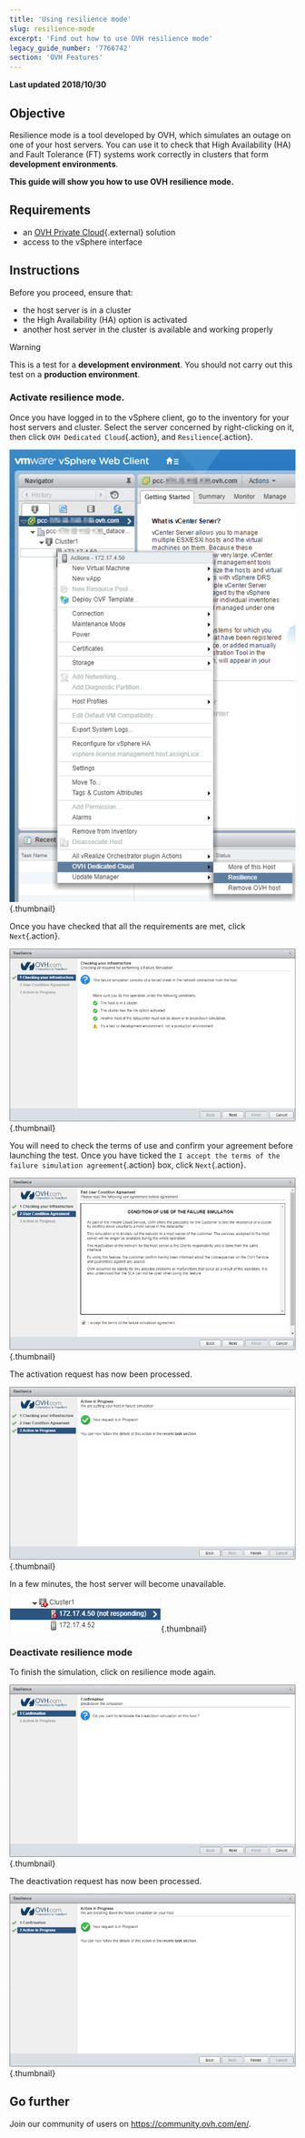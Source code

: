 ```yaml
---
title: 'Using resilience mode'
slug: resilience-mode
excerpt: 'Find out how to use OVH resilience mode'
legacy_guide_number: '7766742'
section: 'OVH Features'
---
```


**Last updated 2018/10/30**

## Objective

Resilience mode is a tool developed by OVH, which simulates an outage on one of your host servers. You can use it to check that High Availability (HA) and Fault Tolerance (FT) systems work correctly in clusters that form **development environments**.

**This guide will show you how to use OVH resilience mode.**

## Requirements

* an [OVH Private Cloud](https://www.ovh.com/ca/en/private-cloud/){.external} solution
* access to the vSphere interface



## Instructions

Before you proceed, ensure that:

- the host server is in a cluster
- the High Availability (HA) option is activated
- another host server in the cluster is available and working properly

> [!warning]
>
> This is a test for a **development environment**. You should not carry out this test on a **production environment**.
> 


### Activate resilience mode.

Once you have logged in to the vSphere client, go to the inventory for your host servers and cluster. Select the server concerned by right-clicking on it, then click `OVH Dedicated Cloud`{.action}, and `Resilience`{.action}.

![Right-click on the host to activate resilience mode](images/resilience_01.png){.thumbnail}

Once you have checked that all the requirements are met, click `Next`{.action}.

![Check requirements and confirm](images/resilience_02.png){.thumbnail}

You will need to check the terms of use and confirm your agreement before launching the test. Once you have ticked the `I accept the terms of the failure simulation agreement`{.action} box, click `Next`{.action}.

![Confirm terms of use](images/resilience_03.png){.thumbnail}

The activation request has now been processed.

![Activating resilience mode](images/resilience_04.png){.thumbnail}

In a few minutes, the host server will become unavailable.

![Host unavailable](images/resilience_05.png){.thumbnail}


### Deactivate resilience mode

To finish the simulation, click on resilience mode again.

![Finalise the simulation](images/resilience_06.png){.thumbnail}

The deactivation request has now been processed.

![Deactivating resilience mode](images/resilience_07.png){.thumbnail}

## Go further

Join our community of users on <https://community.ovh.com/en/>.
